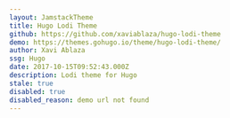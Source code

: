```yaml
---
layout: JamstackTheme
title: Hugo Lodi Theme
github: https://github.com/xaviablaza/hugo-lodi-theme
demo: https://themes.gohugo.io/theme/hugo-lodi-theme/
author: Xavi Ablaza
ssg: Hugo
date: 2017-10-15T09:52:43.000Z
description: Lodi theme for Hugo
stale: true
disabled: true
disabled_reason: demo url not found
---
```

